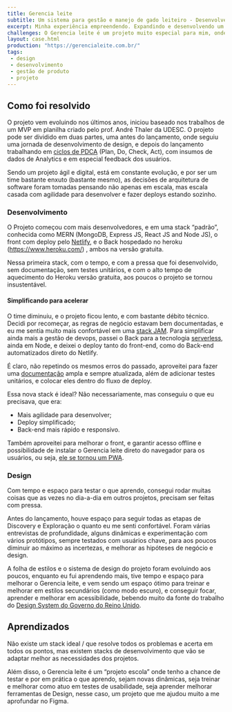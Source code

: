 ```yaml
---
title: Gerencia leite
subtitle: Um sistema para gestão e manejo de gado leiteiro - Desenvolvendo tanto uma aplicação como uma empresa do zero
excerpt: Minha experiência empreendendo. Expandindo e desenvolvendo um produto em todas as suas frentes, garantindo que a arquitetura e design system sejam escaláveis e em especial que entregue valor para os nossos clientes.
challenges: O Gerencia leite é um projeto muito especial para mim, onde além do trabalho de designer e desenvolvedor, consigo ir além e explorar outras áreas como gestão de produto e até administração de empresas. Uso ele como um espaço de aprendizado constante e atuar em todos esses papeis enquanto escalo o produto é com certeza o meu maior desafio.
layout: case.html
production: "https://gerencialeite.com.br/"
tags:
 - design
 - desenvolvimento
 - gestão de produto
 - projeto
---
```


## Como foi resolvido
O projeto vem evoluindo nos últimos anos, iniciou baseado nos trabalhos de um MVP em planilha criado pelo prof. André Thaler da UDESC. O projeto pode ser dividido em duas partes, uma antes do lançamento, onde seguiu uma jornada de desenvolvimento de design, e depois do lançamento trabalhando em [ciclos de PDCA](https://endeavor.org.br/estrategia-e-gestao/pdca/) (Plan, Do, Check, Act), com insumos de dados de Analytics e em especial feedback dos usuários.

Sendo um projeto ágil e digital, está em constante evolução, e por ser um time bastante enxuto (bastante mesmo), as decisões de arquitetura de software foram tomadas pensando não apenas em escala, mas escala casada com agilidade para desenvolver e fazer deploys estando sozinho.

### Desenvolvimento

O Projeto começou com mais desenvolvedores, e em uma stack “padrão”, conhecida como MERN (MongoDB, Express JS, React JS and Node JS), o front com deploy pelo [Netlify](https://www.netlify.com/), e o Back hospedado no heroku (https://www.heroku.com/) , ambos na versão gratuita.

Nessa primeira stack, com o tempo, e com a pressa que foi desenvolvido, sem documentação, sem testes unitários, e com o alto tempo de aquecimento do Heroku versão gratuita, aos poucos o projeto se tornou insustentável.

#### Simplificando para acelerar

O time diminuiu, e o projeto ficou lento, e com bastante débito técnico. Decidi por recomeçar, as regras de negócio estavam bem documentadas, e eu me sentia muito mais confortável em uma [stack JAM](https://jamstack.org/). Para simplificar ainda mais a gestão de devops, passei o Back para a tecnologia [serverless](https://jamstack.org/glossary/serverless/), ainda em Node, e deixei o deploy tanto do front-end, como do Back-end automatizados direto do Netlify.

É claro, não repetindo os mesmos erros do passado, aproveitei para fazer uma [documentação](https://app.gerencialeite.com.br/js/README.md) ampla e sempre atualizada, além de adicionar testes unitários, e colocar eles dentro do fluxo de deploy.

Essa nova stack é ideal? Não necessariamente, mas conseguiu o que eu precisava, que era:
- Mais agilidade para desenvolver;
- Deploy simplificado;
- Back-end mais rápido e responsivo.

Também aproveitei para melhorar o front, e garantir acesso offline e possibilidade de instalar o Gerencia leite direto do navegador para os usuários, ou seja, [ele se tornou um PWA](https://web.dev/progressive-web-apps/).

### Design

Com tempo e espaço para testar o que aprendo, consegui rodar muitas coisas que as vezes no dia-a-dia em outros projetos, precisam ser feitas com pressa.

Antes do lançamento, houve espaço para seguir todas as etapas de Discovery e Exploração o quanto eu me senti confortável. Foram várias entrevistas de profundidade, alguns dinâmicas e experimentação com vários protótipos, sempre testados com usuários chave, para aos poucos diminuir ao máximo as incertezas, e melhorar as hipóteses de negócio e design.

A folha de estilos e o sistema de design do projeto foram evoluindo aos poucos, enquanto eu fui aprendendo mais, tive tempo e espaço para melhorar o Gerencia leite, e vem sendo um espaço ótimo para treinar e melhorar em estilos secundários (como modo escuro), e conseguir focar, aprender e melhorar em acessibilidade, bebendo muito da fonte do trabalho do [Design System do Governo do Reino Unido](https://design-system.service.gov.uk/).

## Aprendizados

Não existe um stack ideal / que resolve todos os problemas e acerta em todos os pontos, mas existem stacks de desenvolvimento que vão se adaptar melhor as necessidades dos projetos.

Além disso, o Gerencia leite é um “projeto escola” onde tenho a chance de testar e por em prática o que aprendo, sejam novas dinâmicas, seja treinar e melhorar como atuo em testes de usabilidade, seja aprender melhorar ferramentas de Design, nesse caso, um projeto que me ajudou muito a me aprofundar no Figma.